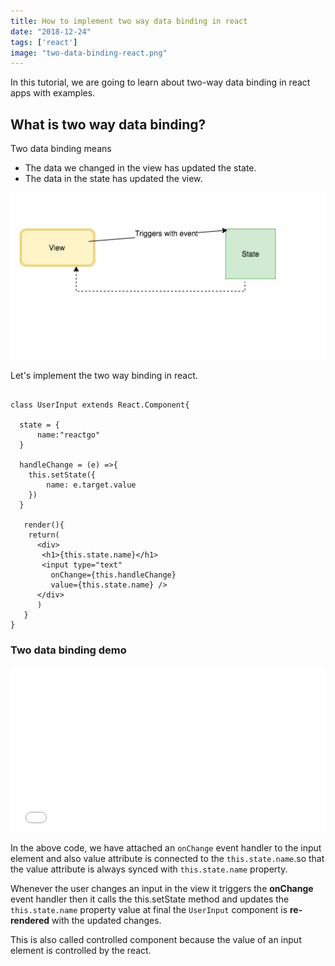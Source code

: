 ```yaml
---
title: How to implement two way data binding in react
date: "2018-12-24"
tags: ['react']
image: "two-data-binding-react.png"
---
```


In this tutorial, we are going to learn about two-way data binding in react apps with examples.

## What is two way data binding?

Two data binding means

- The data we changed in the view has updated the state.
- The data in the state has updated the view.


![react two way data binding ](./react-twoway-data-binding.png)


Let's implement the two way binding in react.


```js{4,7-11,17-19}

class UserInput extends React.Component{

  state = {
      name:"reactgo"
  }

  handleChange = (e) =>{
    this.setState({
        name: e.target.value
    })
  }

   render(){
    return(
      <div>
       <h1>{this.state.name}</h1>
       <input type="text"
         onChange={this.handleChange}
         value={this.state.name} />
      </div>
      )
   }
}

```

### Two data binding demo

<iframe height='265' scrolling='no' title='Two data binding react' src='//codepen.io/saigowthamr/embed/romdar/?height=265&theme-id=dark&default-tab=result' frameborder='no' allowtransparency='true' allowfullscreen='true' style='width: 100%;'>See the Pen <a href='https://codepen.io/saigowthamr/pen/romdar/'>Two data binding react</a> by saigowtham (<a href='https://codepen.io/saigowthamr'>@saigowthamr</a>) on <a href='https://codepen.io'>CodePen</a>.
</iframe>


In the above code, we have attached an `onChange` event handler to the input element and also value attribute is connected to the `this.state.name`.so that the value attribute is always synced with `this.state.name` property.

Whenever the user changes an input in the view it triggers the __onChange__ event handler then it calls the this.setState method and updates the `this.state.name` property value at final the `UserInput` component is __re-rendered__ with the updated changes.


This is also called controlled component because the value of an input element is controlled by the react.
